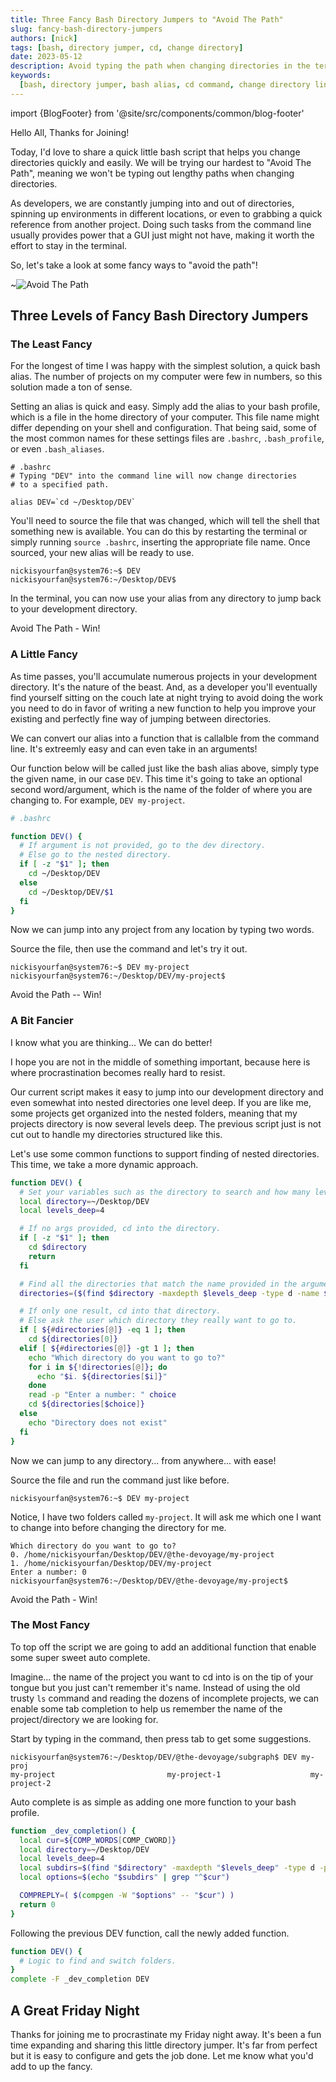 ```yaml
---
title: Three Fancy Bash Directory Jumpers to "Avoid The Path"
slug: fancy-bash-directory-jumpers
authors: [nick]
tags: [bash, directory jumper, cd, change directory]
date: 2023-05-12
description: Avoid typing the path when changing directories in the terminal. These directory jumpers can help you quickly and easily change directories and are just fun to customize.
keywords:
  [bash, directory jumper, bash alias, cd command, change directory linux]
---
```


import {BlogFooter} from '@site/src/components/common/blog-footer'

Hello All, Thanks for Joining!

Today, I'd love to share a quick little bash script that helps you change directories quickly and easily. We will be trying our hardest to "Avoid The Path", meaning we won't be typing out lengthy paths when changing directories.

As developers, we are constantly jumping into and out of directories, spinning up environments in different locations, or even to grabbing a quick reference from another project. Doing such tasks from the command line usually provides power that a GUI just might not have, making it worth the effort to stay in the terminal.

So, let's take a look at some fancy ways to "avoid the path"!

~![Avoid The Path](https://res.cloudinary.com/the-devoyage/image/upload/v1684007203/cd_DesktopDevelopmentOrganizationProject_1_ao2lhc.png)

<!--truncate-->

## Three Levels of Fancy Bash Directory Jumpers

### The Least Fancy

For the longest of time I was happy with the simplest solution, a quick bash alias. The number of projects on my computer were few in numbers, so this solution made a ton of sense.

Setting an alias is quick and easy. Simply add the alias to your bash profile, which is a file in the home directory of your computer. This file name might differ depending on your shell and configuration. That being said, some of the most common names for these settings files are `.bashrc`, `.bash_profile`, or even `.bash_aliases`.

```
# .bashrc
# Typing "DEV" into the command line will now change directories
# to a specified path.

alias DEV=`cd ~/Desktop/DEV`
```

You'll need to source the file that was changed, which will tell the shell that something new is available. You can do this by restarting the terminal or simply running `source .bashrc`, inserting the appropriate file name. Once sourced, your new alias will be ready to use.

```
nickisyourfan@system76:~$ DEV
nickisyourfan@system76:~/Desktop/DEV$
```

In the terminal, you can now use your alias from any directory to jump back to your development directory.

Avoid The Path - Win!

### A Little Fancy

As time passes, you'll accumulate numerous projects in your development directory. It's the nature of the beast. And, as a developer you'll eventually find yourself sitting on the couch late at night trying to avoid doing the work you need to do in favor of writing a new function to help you improve your existing and perfectly fine way of jumping between directories.

We can convert our alias into a function that is callalble from the command line. It's extreemly easy and can even take in an arguments!

Our function below will be called just like the bash alias above, simply type the given name, in our case `DEV`. This time it's going to take an optional second word/argument, which is the name of the folder of where you are changing to. For example, `DEV my-project`.

```bash
# .bashrc

function DEV() {
  # If argument is not provided, go to the dev directory.
  # Else go to the nested directory.
  if [ -z "$1" ]; then
    cd ~/Desktop/DEV
  else
    cd ~/Desktop/DEV/$1
  fi
}
```

Now we can jump into any project from any location by typing two words.

Source the file, then use the command and let's try it out.

```
nickisyourfan@system76:~$ DEV my-project
nickisyourfan@system76:~/Desktop/DEV/my-project$
```

Avoid the Path -- Win!

### A Bit Fancier

I know what you are thinking... We can do better!

I hope you are not in the middle of something important, because here is where procrastination becomes really hard to resist.

Our current script makes it easy to jump into our development directory and even somewhat into nested directories one level deep. If you are like me, some projects get organized into the nested folders, meaning that my projects directory is now several levels deep. The previous script just is not cut out to handle my directories structured like this.

Let's use some common functions to support finding of nested directories. This time, we take a more dynamic approach.

```bash
function DEV() {
  # Set your variables such as the directory to search and how many levels deep to search.
  local directory=~/Desktop/DEV
  local levels_deep=4

  # If no args provided, cd into the directory.
  if [ -z "$1" ]; then
    cd $directory
    return
  fi

  # Find all the directories that match the name provided in the argument.
  directories=($(find $directory -maxdepth $levels_deep -type d -name $1))

  # If only one result, cd into that directory.
  # Else ask the user which directory they really want to go to.
  if [ ${#directories[@]} -eq 1 ]; then
    cd ${directories[0]}
  elif [ ${#directories[@]} -gt 1 ]; then
    echo "Which directory do you want to go to?"
    for i in ${!directories[@]}; do
      echo "$i. ${directories[$i]}"
    done
    read -p "Enter a number: " choice
    cd ${directories[$choice]}
  else
    echo "Directory does not exist"
  fi
}
```

Now we can jump to any directory... from anywhere... with ease!

Source the file and run the command just like before.

```
nickisyourfan@system76:~$ DEV my-project
```

Notice, I have two folders called `my-project`. It will ask me which one I want to change into before changing the directory for me.

```
Which directory do you want to go to?
0. /home/nickisyourfan/Desktop/DEV/@the-devoyage/my-project
1. /home/nickisyourfan/Desktop/DEV/my-project
Enter a number: 0
nickisyourfan@system76:~/Desktop/DEV/@the-devoyage/my-project$
```

Avoid the Path - Win!

### The Most Fancy

To top off the script we are going to add an additional function that enable some super sweet auto complete.

Imagine... the name of the project you want to cd into is on the tip of your tongue but you just can't remember it's name. Instead of using the old trusty `ls` command and reading the dozens of incomplete projects, we can enable some tab completion to help us remember the name of the project/directory we are looking for.

Start by typing in the command, then press tab to get some suggestions.

```
nickisyourfan@system76:~/Desktop/DEV/@the-devoyage/subgraph$ DEV my-proj
my-project                         my-project-1                    my-project-2
```

Auto complete is as simple as adding one more function to your bash profile.

```bash
function _dev_completion() {
  local cur=${COMP_WORDS[COMP_CWORD]}
  local directory=~/Desktop/DEV
  local levels_deep=4
  local subdirs=$(find "$directory" -maxdepth "$levels_deep" -type d -printf '%f\n')
  local options=$(echo "$subdirs" | grep "^$cur")

  COMPREPLY=( $(compgen -W "$options" -- "$cur") )
  return 0
}
```

Following the previous DEV function, call the newly added function.

```bash
function DEV() {
  # Logic to find and switch folders.
}
complete -F _dev_completion DEV
```

## A Great Friday Night

Thanks for joining me to procrastinate my Friday night away. It's been a fun time expanding and sharing this little directory jumper. It's far from perfect but it is easy to configure and gets the job done. Let me know what you'd add to up the fancy.

<BlogFooter />
